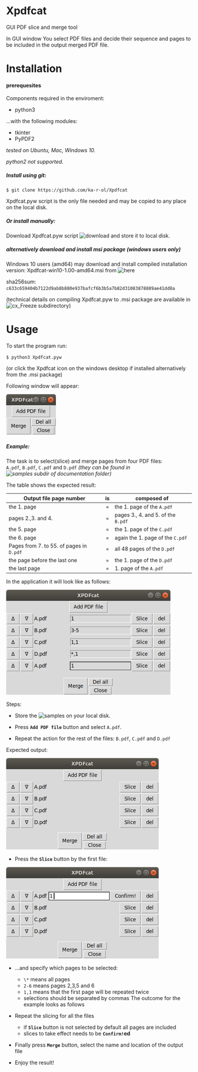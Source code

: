 # Xpdfcat
GUI PDF slice and merge tool  

In GUI window You select PDF files and decide their sequence and pages to be included in the output merged PDF file.

# Installation

#### prerequesites

Components required in the enviroment:
* python3

...with the following modules:
* tkinter
* PyPDF2

 _tested on Ubuntu, Mac, Windows 10._

 _python2 not supported._

##### Install using git:

```
$ git clone https://github.com/ka-r-ol/Xpdfcat
```
Xpdfcat.pyw script is the only file needed and may be copied to any place on the local disk.

##### Or install manually:

Download Xpdfcat.pyw script ![download](Xpdfcat.pyw) and store it to local disk.

##### alternatively download and install msi package (windows users only)

Windows 10 users (amd64) may download and install compiled installation version: Xpdfcat-win10-1.00-amd64.msi from 
![here]( https://drive.google.com/open?id=1LbVvLUROsfy1syjHRIni-RtGh7cvEd8w)

sha256sum: `c633c659404b7122d9ab8b880e937bafcf6b3b5a7b82d31083878889ae41dd8a`

(technical details on compiling Xpdfcat.pyw to .msi package are available in ![cx_Freeze](cx_Freeze) subdirectory)


# Usage

To start the program run:
```
$ python3 Xpdfcat.pyw
```
(or click the Xpdfcat icon on the windows desktop if installed alternatively from the .msi package) 

Following window will appear:

![Main window](images/XPDFcat.png)

##### Example:
The task is to select(slice) and merge pages from four PDF files:  
`A.pdf`, `B.pdf`, `C.pdf` and `D.pdf`
_(they can be found in
  ![samples subdir of documentation folder](documentation/samples))_

  The table shows the expected result:

Output file page number| is | composed of
-----------------------|:-:|-----
the 1. page| = | the 1. page of the `A.pdf`
pages 2.,3. and 4.| = | pages 3., 4. and 5. of the `B.pdf`
the 5. page| = | the 1. page of the `C.pdf`
the 6. page| = | again the 1. page of the `C.pdf`
Pages from 7. to 55. of pages in `D.pdf`| = | all 48 pages of the `D.pdf`
the page before the last one| = | the 1. page of the `D.pdf`
the last page| = | 1. page of the `A.pdf`

In the application it will look like as follows:

![final setup](images/1.png)

Steps:
* Store the ![samples](documentation/samples)
 on your local disk.
* Press **`Add PDF file`** button and select `A.pdf`.

* Repeat the action for the rest of the files: `B.pdf`, `C.pdf` and `D.pdf`

Expected output:

![all files selected](images/3.png)


* Press the **`Slice`** button by the first file:

 ![slice](images/4.png)

* ...and specify which pages to be selected:
  * `\*` means all pages
  * `2-6` means pages 2,3,5 and 6
  * `1,1` means that the first page will be repeated twice
  * selections should be separated by commas
  The outcome for the example looks as follows

* Repeat the slicing for all the files

  * if **`Slice`** button is not selected by default all pages are included
  * slices to take effect needs to be **`Confirm!`ed**

* Finally press **`Merge`** button, select the name and location
of the output file

* Enjoy the result!
